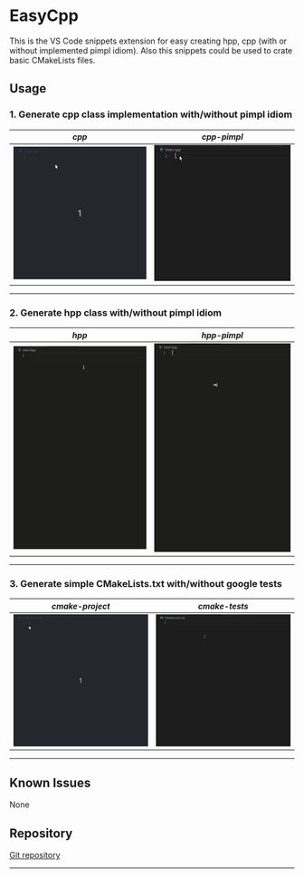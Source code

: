 # EasyCpp

This is the VS Code snippets extension for easy creating hpp, cpp (with or without implemented pimpl idiom). Also this snippets could be used to crate basic CMakeLists files.

## Usage

### 1. Generate cpp class implementation with/without pimpl idiom

| _*cpp*_ | _*cpp-pimpl*_ |
|-----|-----------|
| ![cpp](gifs/cpp.gif) | ![cpp-pimpl](gifs/cpp-pimpl.gif) |

---  

### 2. Generate hpp class with/without pimpl idiom

 
| _*hpp*_ | _*hpp-pimpl*_ |
|-----|-----------|
| ![cpp](gifs/hpp.gif) | ![cpp-pimpl](gifs/hpp-pimpl.gif) |

---

### 3. Generate simple CMakeLists.txt with/without google tests

| _*cmake-project*_ | _*cmake-tests*_ |
|-----|-----------|
| ![cpp](gifs/cmake-project.gif) | ![cpp-pimpl](gifs/cmake-tests.gif) |

---

## Known Issues

None

## Repository

[Git repository](https://github.com/AlexandarDjordjevic/EasyCpp)

-----------------------------------------------------------------------------------------------------------
